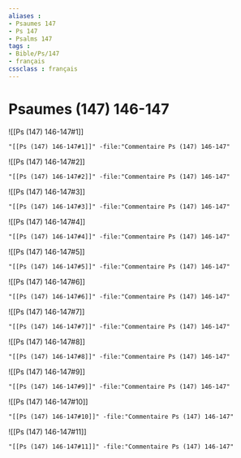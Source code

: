 ```yaml
---
aliases : 
- Psaumes 147
- Ps 147
- Psalms 147
tags : 
- Bible/Ps/147
- français
cssclass : français
---
```


# Psaumes (147) 146-147

![[Ps (147) 146-147#1]]

```query
"[[Ps (147) 146-147#1]]" -file:"Commentaire Ps (147) 146-147"
```

![[Ps (147) 146-147#2]]

```query
"[[Ps (147) 146-147#2]]" -file:"Commentaire Ps (147) 146-147"
```

![[Ps (147) 146-147#3]]

```query
"[[Ps (147) 146-147#3]]" -file:"Commentaire Ps (147) 146-147"
```

![[Ps (147) 146-147#4]]

```query
"[[Ps (147) 146-147#4]]" -file:"Commentaire Ps (147) 146-147"
```

![[Ps (147) 146-147#5]]

```query
"[[Ps (147) 146-147#5]]" -file:"Commentaire Ps (147) 146-147"
```

![[Ps (147) 146-147#6]]

```query
"[[Ps (147) 146-147#6]]" -file:"Commentaire Ps (147) 146-147"
```

![[Ps (147) 146-147#7]]

```query
"[[Ps (147) 146-147#7]]" -file:"Commentaire Ps (147) 146-147"
```

![[Ps (147) 146-147#8]]

```query
"[[Ps (147) 146-147#8]]" -file:"Commentaire Ps (147) 146-147"
```

![[Ps (147) 146-147#9]]

```query
"[[Ps (147) 146-147#9]]" -file:"Commentaire Ps (147) 146-147"
```

![[Ps (147) 146-147#10]]

```query
"[[Ps (147) 146-147#10]]" -file:"Commentaire Ps (147) 146-147"
```

![[Ps (147) 146-147#11]]

```query
"[[Ps (147) 146-147#11]]" -file:"Commentaire Ps (147) 146-147"
```

